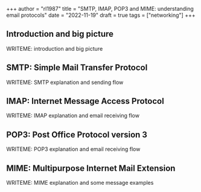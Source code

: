 +++
author = "rl1987"
title = "SMTP, IMAP, POP3 and MIME: understanding email protocols"
date = "2022-11-19"
draft = true
tags = ["networking"]
+++

Introduction and big picture
----------------------------

WRITEME: introduction and big picture

SMTP: Simple Mail Transfer Protocol
-----------------------------------

WRITEME: SMTP explanation and sending flow

IMAP: Internet Message Access Protocol
--------------------------------------

WRITEME: IMAP explanation and email receiving flow

POP3: Post Office Protocol version 3
------------------------------------

WRITEME: POP3 explanation and email receiving flow

MIME: Multipurpose Internet Mail Extension
------------------------------------------

WRITEME: MIME explanation and some message examples

